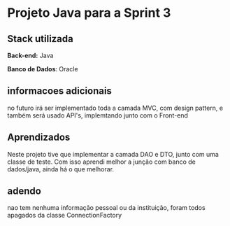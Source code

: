 
# Projeto Java para a Sprint 3




## Stack utilizada


**Back-end:** Java

**Banco de Dados**: Oracle


## informacoes adicionais

no futuro irá ser implementado toda a camada MVC, com design pattern, e também será usado API's, implemtando junto com o Front-end



## Aprendizados

Neste projeto tive que implementar a camada DAO e DTO, junto com uma classe de teste. Com isso aprendi melhor a junção com banco de dados/java, ainda há o que melhorar.


## adendo

nao tem nenhuma informação pessoal ou da instituição, foram todos apagados da classe ConnectionFactory



